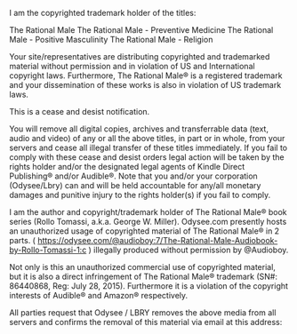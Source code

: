 I am the copyrighted trademark holder of the titles:

The Rational Male
The Rational Male - Preventive Medicine
The Rational Male - Positive Masculinity
The Rational Male - Religion

Your site/representatives are distributing copyrighted and trademarked material without permission and in violation of US and International copyright laws. Furthermore, The Rational Male® is a registered trademark and your dissemination of these works is also in violation of US trademark laws.

This is a cease and desist notification.

You will remove all digital copies, archives and transferrable data (text, audio and video) of any or all the above titles, in part or in whole, from your servers and cease all illegal transfer of these titles immediately. If you fail to comply with these cease and desist orders legal action will be taken by the rights holder and/or the designated legal agents of Kindle Direct Publishing® and/or Audible®. Note that you and/or your corporation (Odysee/Lbry) can and will be held accountable for any/all monetary damages and punitive injury to the rights holder(s) if you fail to comply.

I am the author and copyright/trademark holder of The Rational Male® book series (Rollo Tomassi, a.k.a. George W. Miller). Odysee.com presently hosts an unauthorized usage of copyrighted material of The Rational Male® in 2 parts. ( https://odysee.com/@audioboy:7/The-Rational-Male-Audiobook-by-Rollo-Tomassi-1:c ) illegally produced without permission by @Audioboy.

Not only is this an unauthorized commercial use of copyrighted material, but it is also a direct infringement of The Rational Male® trademark (SN#: 86440868, Reg: July 28, 2015). Furthermore it is a violation of the copyright interests of Audible® and Amazon® respectively.

All parties request that Odysee / LBRY removes the above media from all servers and confirms the removal of this material via email at this address:

<personal information hidden>
